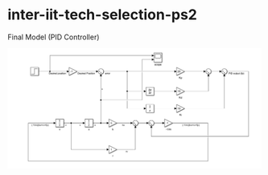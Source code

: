 # inter-iit-tech-selection-ps2

Final Model (PID Controller)

![Block Diagram](./finalmodel.jpg "finalmodel")